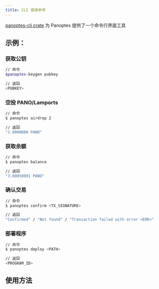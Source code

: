 ```yaml
---
title: CLI 使用参考
---
```


[panoptes-cli crate](https://crates.io/crates/panoptes-cli) 为 Panoptes 提供了一个命令行界面工具

## 示例：

### 获取公钥

```bash
// 命令
$panoptes-keygen pubkey

// 返回
<PUBKEY>
```

### 空投 PANO/Lamports

```bash
// 命令
$ panoptes airdrop 2

// 返回
"2.0000000 PANO"
```

### 获取余额

```bash
// 命令
$ panoptes balance

// 返回
"3.00050001 PANO"
```

### 确认交易

```bash
// 命令
$ panoptes confirm <TX_SIGNATURE>

// 返回
"Confirmed" / "Not found" / "Transaction failed with error <ERR>"
```

### 部署程序

```bash
// 命令
$ panoptes deploy <PATH>

// 返回
<PROGRAM_ID>
```

## 使用方法
###
```text

```
